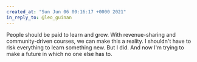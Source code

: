 ```yaml
---
created_at: "Sun Jun 06 00:16:17 +0000 2021"
in_reply_to: @leo_guinan
---
```


People should be paid to learn and grow. With revenue-sharing and community-driven courses, we can make this a reality. I shouldn't have to risk everything to learn something new. But I did. And now I'm trying to make a future in which no one else has to.